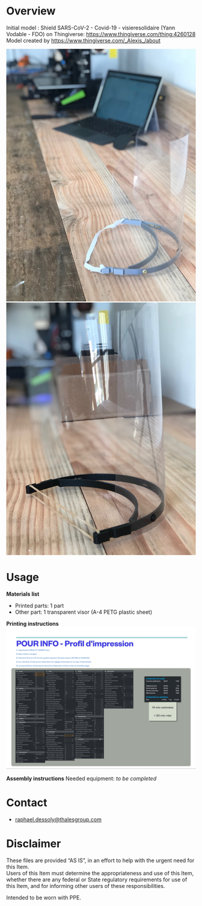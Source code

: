 # Overview
Initial model : Shield SARS-CoV-2 - Covid-19 - visieresolidaire (Yann Vodable - FDO) on Thingiverse: https://www.thingiverse.com/thing:4260128
Model created by https://www.thingiverse.com/_Alexis_/about

![result1](images/result1.jpg)
![result2](images/result2.jpg)

# Usage

**Materials list**

* Printed parts: 1 part
* Other part: 1 transparent visor (A-4 PETG plastic sheet)

**Printing instructions**
![printingProfile](images/printingProfile.jpg)

**Assembly instructions**
Needed equipment: *to be completed*

# Contact
* raphael.dessoly@thalesgroup.com

# Disclaimer
These files are provided “AS IS”, in an effort to help with the urgent need for this Item.  
Users of this Item must determine the appropriateness and use of this Item, whether there are any federal or State regulatory requirements for use of this Item, and for informing other users of these responsibilities.

Intended to be worn with PPE.
